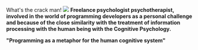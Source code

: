 What's the crack man!
<img src="https://image.winudf.com/v2/image/Y29tLmFuZHJvbW8uZGV2NzAwMjc0LmFwcDc1Njc1OF9zY3JlZW5fNV8xNTIwNTk0NDE1XzA3Mw/screen-5.jpg?fakeurl=1&type=.webp">
<b>
Freelance  psychologist psychotherapist,
involved in the world of programming developers as a personal challenge and because of the close similarity with the treatment of information processing with the human being with the Cognitive Psychology.
  
"Programming as a metaphor for the human cognitive system"
